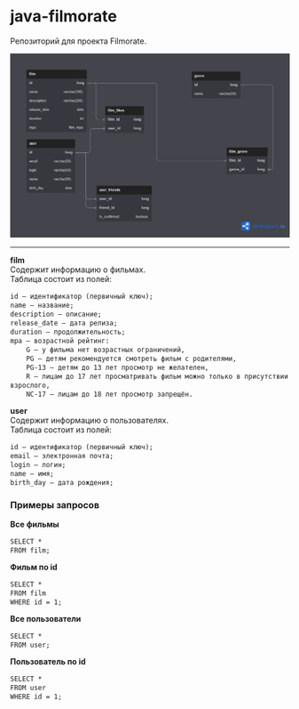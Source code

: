 # java-filmorate
Репозиторий для проекта Filmorate.  
  
<img src="db_scheme.png">  
  
------  
**film**  
Содержит информацию о фильмах.  
Таблица состоит из полей:  
  
    id — идентификатор (первичный ключ);
    name — название;
    description — описание;
    release_date — дата релиза;
    duration — продолжительность;
    mpa — возрастной рейтинг:
        G — у фильма нет возрастных ограничений,
        PG — детям рекомендуется смотреть фильм с родителями,
        PG-13 — детям до 13 лет просмотр не желателен,
        R — лицам до 17 лет просматривать фильм можно только в присутствии взрослого,
        NC-17 — лицам до 18 лет просмотр запрещён.
 
**user**  
Содержит информацию о пользователях.  
Таблица состоит из полей: 
  
    id — идентификатор (первичный ключ);
    email — электронная почта;
    login — логин;
    name — имя;
    birth_day — дата рождения;

### Примеры запросов  
**Все фильмы**
```roomsql
SELECT * 
FROM film;
```

**Фильм по id**
```roomsql
SELECT * 
FROM film
WHERE id = 1;
```

**Все пользователи**
```roomsql
SELECT * 
FROM user;
```

**Пользователь по id**
```roomsql
SELECT * 
FROM user
WHERE id = 1;
```

